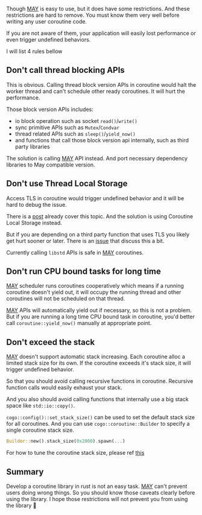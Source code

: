 Though [MAY][may] is easy to use, but it does have some restrictions. And these restrictions are hard to remove. You
must know them very well before writing any user coroutine code.

If you are not aware of them, your application will easily lost performance or even trigger undefined behaviors.

I will list 4 rules bellow

## Don't call thread blocking APIs

This is obvious. Calling thread block version APIs in coroutine would halt the worker thread and can't schedule other
ready coroutines. It will hurt the performance.

Those block version APIs includes:

* io block operation such as socket `read()`/`write()`
* sync primitive APIs such as `Mutex`/`Condvar`
* thread related APIs such as `sleep()`/`yield_now()`
* and functions that call those block version api internally, such as third party libraries

The solution is calling [MAY][may] API instead. And port necessary dependency libraries to May compatible version.

## Don't use Thread Local Storage

Access TLS in coroutine would trigger undefined behavior and it will be hard to debug the issue.

There is a [post](cls) already cover this topic. And the solution is using Coroutine Local Storage instead.

But if you are depending on a third party function that uses TLS you likely get hurt sooner or later. There is
an [issue][issue] that discuss this a bit.

Currently calling `libstd` APIs is safe in  [MAY][may] coroutines.

## Don't run CPU bound tasks for long time

[MAY][may] scheduler runs coroutines cooperatively which means if a running coroutine doesn't yield out, it will occupy
the running thread and other coroutines will not be scheduled on that thread.

[MAY][may] APIs will automatically yield out if necessary, so this is not a problem. But if you are running a long time
CPU bound task in coroutine, you'd better call `coroutine::yield_now()` manually at appropriate point.

## Don't exceed the stack

[MAY][may] doesn't support automatic stack increasing. Each coroutine alloc a limited stack size for its own. If the
coroutine exceeds it's stack size, it will trigger undefined behavior.

So that you should avoid calling recursive functions in coroutine. Recursive function calls would easily exhaust your
stack.

And you also should avoid calling functions that internally use a big stack space like `std::io::copy()`.

`cogo::config()::set_stack_size()` can be used to set the default stack size for all coroutines. And you can
use `cogo::coroutine::Builder` to specify a single coroutine stack size.

```rust
Builder::new().stack_size(0x2000).spawn(...)
```

For how to tune the coroutine stack size, please ref [this][stack_size]

## Summary

Develop a coroutine library in rust is not an easy task. [MAY][may] can't prevent users doing wrong things. So you
should know those caveats clearly before using the library. I hope those restrictions will not prevent you from using
the library 🙂

<!--refs-->

[may]:https://github.com/Xudong-Huang/may

[cls]:https://blog.zhpass.com/2017/12/18/CLS/

[issue]:https://github.com/Xudong-Huang/may/issues/6

[stack_size]:tune_stack_size.md